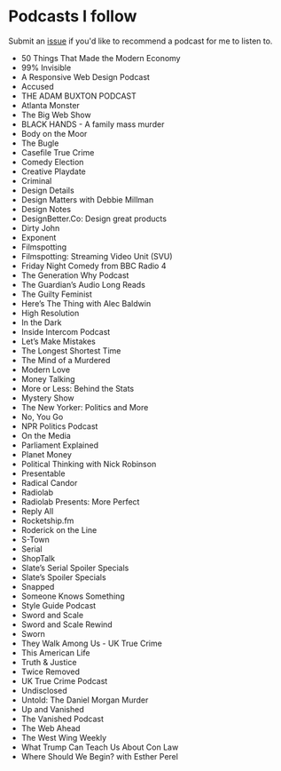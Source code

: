 # Podcasts I follow

Submit an [issue](https://github.com/yaili/podcasts/issues/new) if you'd like to recommend a podcast for me to listen to.

- 50 Things That Made the Modern Economy
- 99% Invisible
- A Responsive Web Design Podcast
- Accused
- THE ADAM BUXTON PODCAST
- Atlanta Monster
- The Big Web Show
- BLACK HANDS - A family mass murder
- Body on the Moor
- The Bugle
- Casefile True Crime
- Comedy Election 
- Creative Playdate
- Criminal
- Design Details
- Design Matters with Debbie Millman 
- Design Notes
- DesignBetter.Co: Design great products
- Dirty John
- Exponent
- Filmspotting
- Filmspotting: Streaming Video Unit (SVU)
- Friday Night Comedy from BBC Radio 4
- The Generation Why Podcast
- The Guardian’s Audio Long Reads
- The Guilty Feminist
- Here’s The Thing with Alec Baldwin
- High Resolution
- In the Dark
- Inside Intercom Podcast
- Let’s Make Mistakes
- The Longest Shortest Time
- The Mind of a Murdered
- Modern Love
- Money Talking
- More or Less: Behind the Stats
- Mystery Show
- The New Yorker: Politics and More
- No, You Go
- NPR Politics Podcast
- On the Media
- Parliament Explained
- Planet Money
- Political Thinking with Nick Robinson 
- Presentable
- Radical Candor
- Radiolab
- Radiolab Presents: More Perfect
- Reply All
- Rocketship.fm
- Roderick on the Line
- S-Town
- Serial
- ShopTalk
- Slate’s Serial Spoiler Specials
- Slate’s Spoiler Specials
- Snapped
- Someone Knows Something
- Style Guide Podcast
- Sword and Scale
- Sword and Scale Rewind
- Sworn
- They Walk Among Us - UK True Crime
- This American Life
- Truth & Justice
- Twice Removed
- UK True Crime Podcast
- Undisclosed
- Untold: The Daniel Morgan Murder
- Up and Vanished
- The Vanished Podcast
- The Web Ahead
- The West Wing Weekly
- What Trump Can Teach Us About Con Law
- Where Should We Begin? with Esther Perel
